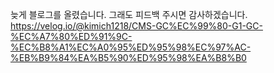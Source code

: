 늦게 블로그를 올렸습니다. 
그래도 피드백 주시면 감사하겠습니다.
https://velog.io/@kimich1218/CMS-GC%EC%99%80-G1-GC-%EC%A7%80%ED%91%9C-%EC%B8%A1%EC%A0%95%ED%95%98%EC%97%AC-%EB%B9%84%EA%B5%90%ED%95%98%EA%B8%B0